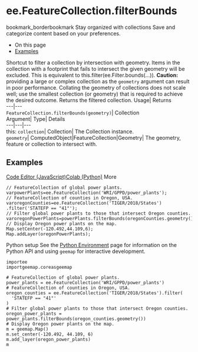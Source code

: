  
#  ee.FeatureCollection.filterBounds 
bookmark_borderbookmark Stay organized with collections  Save and categorize content based on your preferences.
  * On this page
  * [Examples](https://developers.google.com/earth-engine/apidocs/ee-featurecollection-filterbounds#examples)


Shortcut to filter a collection by intersection with geometry. Items in the collection with a footprint that fails to intersect the given geometry will be excluded. 
This is equivalent to this.filter(ee.Filter.bounds(...)).
**Caution:** providing a large or complex collection as the `geometry` argument can result in poor performance. Collating the geometry of collections does not scale well; use the smallest collection (or geometry) that is required to achieve the desired outcome.
Returns the filtered collection.
Usage| Returns  
---|---  
`FeatureCollection.filterBounds(geometry)`| Collection  
Argument| Type| Details  
---|---|---  
this: `collection`| Collection| The Collection instance.  
`geometry`| ComputedObject|FeatureCollection|Geometry| The geometry, feature or collection to intersect with.  
## Examples
[Code Editor (JavaScript)](https://developers.google.com/earth-engine/apidocs/ee-featurecollection-filterbounds#code-editor-javascript-sample)[Colab (Python)](https://developers.google.com/earth-engine/apidocs/ee-featurecollection-filterbounds#colab-python-sample) More
```
// FeatureCollection of global power plants.
varpowerPlants=ee.FeatureCollection('WRI/GPPD/power_plants');
// FeatureCollection of counties in Oregon, USA.
varoregonCounties=ee.FeatureCollection('TIGER/2018/States')
.filter('STATEFP == "41"');
// Filter global power plants to those that intersect Oregon counties.
varoregonPowerPlants=powerPlants.filterBounds(oregonCounties.geometry());
// Display Oregon power plants on the map.
Map.setCenter(-120.492,44.109,6);
Map.addLayer(oregonPowerPlants);
```
Python setup
See the [ Python Environment](https://developers.google.com/earth-engine/guides/python_install) page for information on the Python API and using `geemap` for interactive development.
```
importee
importgeemap.coreasgeemap
```
```
# FeatureCollection of global power plants.
power_plants = ee.FeatureCollection('WRI/GPPD/power_plants')
# FeatureCollection of counties in Oregon, USA.
oregon_counties = ee.FeatureCollection('TIGER/2018/States').filter(
  'STATEFP == "41"'
)
# Filter global power plants to those that intersect Oregon counties.
oregon_power_plants = power_plants.filterBounds(oregon_counties.geometry())
# Display Oregon power plants on the map.
m = geemap.Map()
m.set_center(-120.492, 44.109, 6)
m.add_layer(oregon_power_plants)
m
```

